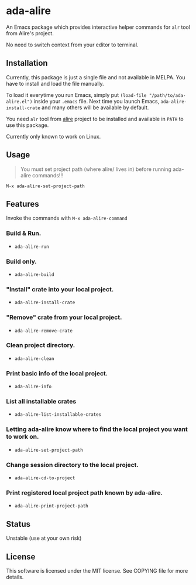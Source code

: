 # ada-alire
An Emacs package which provides interactive helper commands
for `alr` tool from Alire's project.

No need to switch context from your editor to terminal.

## Installation
Currently, this package is just a single file and not available in
MELPA. You have to install and load the file manually. 

To load it everytime you run Emacs, simply put `(load-file "/path/to/ada-alire.el")`
inside your `.emacs` file. Next time you launch Emacs, `ada-alire-install-crate` and many others will be available by default.

You need `alr` tool from [alire](https://github.com/alire-project/alire) project
to be installed and available in `PATH` to use this package.

Currently only known to work on Linux.

## Usage

> You must set project path (where alire/ lives in) before running ada-alire
commands!!!

`M-x ada-alire-set-project-path`

## Features

Invoke the commands with `M-x ada-alire-command`

### Build & Run.
- `ada-alire-run`

### Build only.
- `ada-alire-build`

### "Install" crate into your local project.
- `ada-alire-install-crate`

### "Remove" crate from your local project.
- `ada-alire-remove-crate`

### Clean project directory.
- `ada-alire-clean`

### Print basic info of the local project.
- `ada-alire-info`

### List all installable crates
- `ada-alire-list-installable-crates`

### Letting ada-alire know where to find the local project you want to work on.
- `ada-alire-set-project-path`

### Change session directory to the local project.
- `ada-alire-cd-to-project`

### Print registered local project path known by ada-alire.
- `ada-alire-print-project-path`

## Status
Unstable (use at your own risk)

## License
This software is licensed under the MIT license. See COPYING
file for more details.
